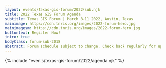 ```yaml
---
layout: events/texas-gis-forum/2022/sub.njk
title: 2022 Texas GIS Forum Agenda
subtitle: Texas GIS Forum | March 8-11 2022, Austin, Texas
mainimage: https://cdn.tnris.org/images/2022-forum-hero.jpg
mainimagesm: https://cdn.tnris.org/images/2022-forum-hero.jpg
buttontext: Register Now!
intro: true
bodyClass: forum-sub-2018
abstract: Forum schedule subject to change. Check back regularly for updates and more information.
---
```

<div>
{% include "events/texas-gis-forum/2022/agenda.njk" %}
</div>
